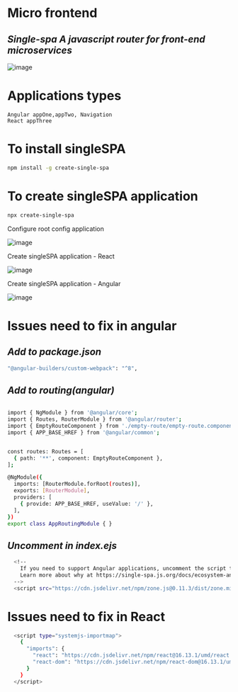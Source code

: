 # Micro frontend

## _Single-spa A javascript router for front-end microservices_

![image](https://user-images.githubusercontent.com/12700182/116838712-0be3a800-abed-11eb-91a8-785465b7ddf0.png)

# Applications types
	Angular appOne,appTwo, Navigation
	React appThree

# To install singleSPA
```sh
npm install -g create-single-spa
```

# To create singleSPA application 
```sh
npx create-single-spa
```

Configure root config application

![image](https://user-images.githubusercontent.com/12700182/116843064-66383500-abfc-11eb-8023-577c596aa6d2.png)

Create singleSPA application - React

![image](https://user-images.githubusercontent.com/12700182/116843326-3b021580-abfd-11eb-8110-06aec0554a32.png)

Create singleSPA application  - Angular

![image](https://user-images.githubusercontent.com/12700182/116843396-77357600-abfd-11eb-8456-a9a27d3f87b5.png)


# Issues need to fix in angular

## _Add to package.json_
```sh
"@angular-builders/custom-webpack": "^8",
```

## _Add to routing(angular)_

```sh

import { NgModule } from '@angular/core';
import { Routes, RouterModule } from '@angular/router';
import { EmptyRouteComponent } from './empty-route/empty-route.component'
import { APP_BASE_HREF } from '@angular/common';


const routes: Routes = [
  { path: '**', component: EmptyRouteComponent },
];

@NgModule({
  imports: [RouterModule.forRoot(routes)],
  exports: [RouterModule],
  providers: [
    { provide: APP_BASE_HREF, useValue: '/' },
  ],
})
export class AppRoutingModule { }
```

## _Uncomment in index.ejs_


```sh
  <!--
    If you need to support Angular applications, uncomment the script tag below to ensure only one instance of ZoneJS is loaded
    Learn more about why at https://single-spa.js.org/docs/ecosystem-angular/#zonejs
  -->
  <script src="https://cdn.jsdelivr.net/npm/zone.js@0.11.3/dist/zone.min.js"></script>
```

# Issues need to fix in React
```sh
  <script type="systemjs-importmap">
    {
      "imports": {
        "react": "https://cdn.jsdelivr.net/npm/react@16.13.1/umd/react.production.min.js",
        "react-dom": "https://cdn.jsdelivr.net/npm/react-dom@16.13.1/umd/react-dom.production.min.js"
      }
    }
  </script>
  ```
